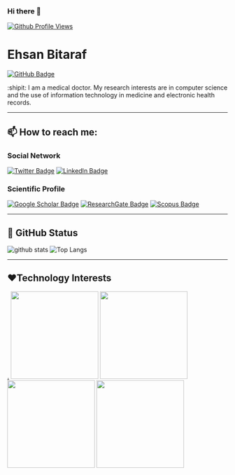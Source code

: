 ### Hi there 👋

<!--
**EhsanBitaraf/EhsanBitaraf** is a ✨ _special_ ✨ repository because its `README.md` (this file) appears on your GitHub profile.

Here are some ideas to get you started:

- 🔭 I’m currently working on ...
- 🌱 I’m currently learning ...
- 👯 I’m looking to collaborate on ...
- 🤔 I’m looking for help with ...
- 💬 Ask me about ...
- 📫 How to reach me: ...
- 😄 Pronouns: ...
- ⚡ Fun fact: ...
-->

[![Github Profile Views](https://komarev.com/ghpvc/?username=EhsanBitaraf&style=flat-square&color=red)](https://github.com/EhsanBitaraf)


# Ehsan Bitaraf
[![GitHub Badge](https://img.shields.io/github/followers/EhsanBitaraf?style=social)](https://github.com/EhsanBitaraf?tab=followers)

:shipit:
I am a medical doctor. My research interests are in computer science and the use of information technology in medicine and electronic health records.



---


## 📫 How to reach me:

### Social Network
[![Twitter Badge](https://img.shields.io/twitter/follow/e_bitaraf?style=social)](https://twitter.com/e_bitaraf)
[![LinkedIn Badge](https://img.shields.io/badge/My-LinkedIn-blue)](https://www.linkedin.com/in/ehsan-bitaraf-34aa28247/)

### Scientific Profile
[![Google Scholar Badge](https://img.shields.io/badge/Google-Scholar-lightgrey)](https://scholar.google.com/citations?user=52ok0UIAAAAJ&hl=en&oi=ao)
[![ResearchGate Badge](https://img.shields.io/badge/Research-Gate-7FFFD4.svg)](https://www.researchgate.net/profile/Ehsan-Bitaraf)
[![Scopus Badge](https://img.shields.io/badge/Scopus-Profile-FF8C00.svg)](https://www.scopus.com/authid/detail.uri?authorId=56649364200)

---

## :1234: GitHub Status


![github stats](https://github-readme-stats-sigma-five.vercel.app/api?username=EhsanBitaraf&show_icons=true)
![Top Langs](https://github-readme-stats-sigma-five.vercel.app/api/top-langs/?username=EhsanBitaraf&langs_count=3&hide=Dockerfile,shell,html,css,tex)


---

## :hearts:Technology Interests
[.](https://devicon.dev/)
<img src="https://cdn.jsdelivr.net/gh/devicons/devicon/icons/dotnetcore/dotnetcore-original.svg" width="200" height="200"/>
<img src="https://cdn.jsdelivr.net/gh/devicons/devicon/icons/django/django-plain.svg" width="200" height="200" />
<img src="https://cdn.jsdelivr.net/gh/devicons/devicon/icons/docker/docker-original-wordmark.svg" width="200" height="200" />
<img src="https://cdn.jsdelivr.net/gh/devicons/devicon/icons/html5/html5-original-wordmark.svg" width="200" height="200" />

          
